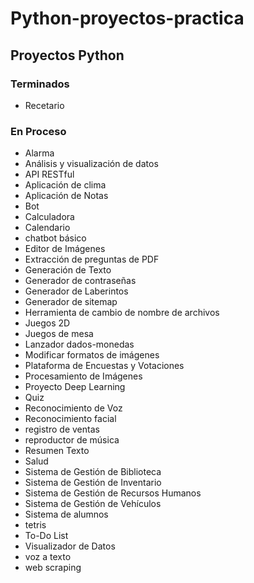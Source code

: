 # Python-proyectos-practica

## Proyectos Python
### Terminados

- Recetario

### En Proceso


- Alarma
- Análisis y visualización de datos
- API RESTful
- Aplicación de clima
- Aplicación de Notas
- Bot
- Calculadora
- Calendario
- chatbot básico
- Editor de Imágenes
- Extracción de preguntas de PDF
- Generación de Texto
- Generador de contraseñas
- Generador de Laberintos
- Generador de sitemap
- Herramienta de cambio de nombre de archivos
- Juegos 2D
- Juegos de mesa
- Lanzador dados-monedas
- Modificar formatos de imágenes
- Plataforma de Encuestas y Votaciones
- Procesamiento de Imágenes
- Proyecto Deep Learning
- Quiz
- Reconocimiento de Voz
- Reconocimiento facial
- registro de ventas
- reproductor de música
- Resumen Texto
- Salud
- Sistema de Gestión de Biblioteca
- Sistema de Gestión de Inventario
- Sistema de Gestión de Recursos Humanos
- Sistema de Gestión de Vehículos
- Sistema de alumnos
- tetris
- To-Do List
- Visualizador de Datos
- voz a texto
- web scraping
